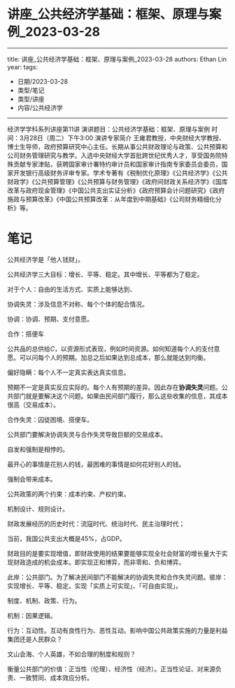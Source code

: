 # 讲座_公共经济学基础：框架、原理与案例_2023-03-28


---
title: 讲座_公共经济学基础：框架、原理与案例_2023-03-28
authors: Ethan Lin
year:
tags:
  - 日期/2023-03-28 
  - 类型/笔记 
  - 类型/讲座 
  - 内容/公共经济学 
---



经济学学科系列讲座第11讲
演讲题目：公共经济学基础：框架、原理与案例
时间：3月28日（周二）下午3:00
演讲专家简介
王雍君教授，中央财经大学教授、博士生导师，政府预算研究中心主任。长期从事公共财政理论与政策、公共预算和公司财务管理研究与教学。入选中央财经大学首批跨世纪优秀人才，享受国务院特殊贡献专家津贴，获聘国家审计署特约审计员和国家审计指南专家委员会委员，国家开发银行高级财务评审专家。学术专著有《税制优化原理》《公共经济学》《公共财政学》《公共预算管理》《公共预算与财务管理》《政府间财政关系经济学》《国库改革与政府现金管理》《中国公共支出实证分析》《政府预算会计问题研究》《政府施政与预算改革》《中国公共预算改革：从年度到中期基础》《公司财务精细化分析》等。

# 笔记

公共经济学是「他人钱财」。

公共经济学三大目标：增长、平等、稳定。其中增长、平等都为了稳定。

对于个人：自由的生活方式、实质上能够达到、

协调失灵：涉及信息不对称、每个个体的配合情况。

协调：协调、预期、支付意愿。

合作：搭便车

公共品的总供给$C$，以资源形式表现，例如时间资源。如何知道每个人的支付意愿。可以问每个人的预期。加总之后如果达到总成本，那么就能达到均衡。

偏好隐瞒：每个人不一定真实表达真实信息。

预期不一定是真实反应实际的。每个人有预期的差异。因此存在**协调失灵**问题。公共部门就是要解决这个问题。如果由民间部门履行，那么这些收集的信息，其成本很高（交易成本）。

合作失灵：囚徒困境、搭便车。


公共部门要解决协调失灵与合作失灵导致巨额的交易成本。

自发和强制是相悖的。

最开心的事情是花别人的钱，最困难的事情是如何花好别人的钱。

强制会带来成本。

公共政策的两个约束：成本约束、产权约束。

机制设计、规则设计。

财政发展经历的历史时代：流寇时代、统治时代、民主治理时代；

当前，我国公共支出大概是45%，占GDP。

财政目的是要实现增值，即财政使用的结果要能够实现全社会财富的增长量大于实现财政造成的机会成本。即实现正和博弈，而非零和、负和博弈。

此岸：公共部门。为了解决民间部门不能解决的协调失灵和合作失灵问题。彼岸：实现增长、平等、稳定。实现「实质上可实现」、「可自由实现」。

制度、机制、政策、行为。

机制：因果逻辑。

行为：互动性。互动有良性行为、恶性互动。影响中国公共政策实施的力量是利益集团还是人民群众？

文山会海、个人英雄，不如合理的制度和规则？

衡量公共部门的价值：正当性（伦理）、经济性（经济）。正当性论证、对来源负责、一致赞同、成本效应分析。


